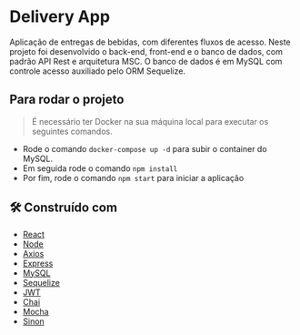# Delivery App #

Aplicação de entregas de bebidas, com diferentes fluxos de acesso. Neste projeto foi desenvolvido o back-end, front-end e o banco de dados, com padrão API Rest e arquitetura MSC. O banco de dados é em MySQL com controle acesso auxiliado pelo ORM Sequelize.

## Para rodar o projeto ##

> É necessário ter Docker na sua máquina local para executar os seguintes comandos.

- Rode o comando `docker-compose up -d` para subir o container do MySQL.
- Em seguida rode o comando `npm install`
- Por fim, rode o comando `npm start` para iniciar a aplicação


## 🛠️ Construído com

* [React](https://pt-br.reactjs.org/)
* [Node](https://nodejs.org/pt-br/docs/)
* [Axios](https://axios-http.com/ptbr/docs/intro)
* [Express](https://expressjs.com/pt-br/)
* [MySQL](https://dev.mysql.com/doc/)
* [Sequelize](https://sequelize.org/docs/v6/getting-started/)
* [JWT](https://jwt.io/)
* [Chai](https://www.chaijs.com/)
* [Mocha](https://mochajs.org/)
* [Sinon](https://sinonjs.org/releases/latest/)

